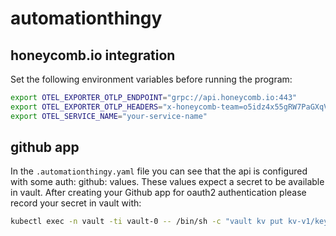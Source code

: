 automationthingy
================

honeycomb.io integration
------------------------

Set the following environment variables before running the program:

```sh
export OTEL_EXPORTER_OTLP_ENDPOINT="grpc://api.honeycomb.io:443"
export OTEL_EXPORTER_OTLP_HEADERS="x-honeycomb-team=o5idz4x55gRW7PaGXqVNBC"
export OTEL_SERVICE_NAME="your-service-name"
```

github app
----------

In the `.automationthingy.yaml` file you can see that the api is configured
with some auth: github: values. These values expect a secret to be available in
vault. After creating your Github app for oauth2 authentication please record
your secret in vault with:

```sh
kubectl exec -n vault -ti vault-0 -- /bin/sh -c "vault kv put kv-v1/keys/githubapp secret='<my github app secret>'"
```
